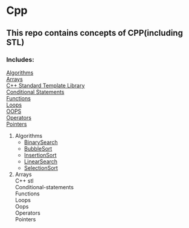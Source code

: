 # Cpp

## This repo contains concepts of CPP(including STL)

### Includes:

[Algorithms](#algorithms) <br />
[Arrays](#arrays) <br />
[C++ Standard Template Library](#c++-stl) <br />
[Conditional Statements](#conditional-statements) <br />
[Functions](#functions) <br />
[Loops](#loops) <br />
[OOPS](#oops) <br />
[Operators](#operators) <br />
[Pointers](#pointers) <br />

1. Algorithms <br />
   - [BinarySearch](https://github.com/AdithyaBhatGS/Cpp/blob/master/Algorithms/binarySearch.cpp)
   - [BubbleSort](https://github.com/AdithyaBhatGS/Cpp/blob/master/Algorithms/bubbleSort.cpp)
   - [InsertionSort](https://github.com/AdithyaBhatGS/Cpp/blob/master/Algorithms/insertionSort.cpp)
   - [LinearSearch](https://github.com/AdithyaBhatGS/Cpp/blob/master/Algorithms/linearSearch.cpp)
   - [SelectionSort](https://github.com/AdithyaBhatGS/Cpp/blob/master/Algorithms/selectionSort.cpp)
2. Arrays <br /> 
C++ stl <br />
Conditional-statements <br />
Functions <br />
Loops <br />
Oops <br />
Operators <br />
Pointers <br />

